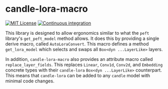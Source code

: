 # candle-lora-macro
[![MIT License](https://img.shields.io/badge/License-MIT-informational)](LICENSE)
[![Continuous integration](https://github.com/EricLBuehler/candle-lora-macro/actions/workflows/ci.yml/badge.svg)](https://github.com/EricLBuehler/candle-lora-macro/actions/workflows/ci.yml)

This library is designed to allow ergonomics similar to what the `peft` library's `get_peft_model` method allows. It does this by providing a single derive macro, called `AutoLoraConvert`. This macro defines a method
`get_lora_model` which selects and swaps all `Box<dyn ...LayerLike>` layers. 

In addition, `candle-lora-macro` also provides an attribute macro called `replace_layer_fields`. This replaces `Linear`, `Conv1d`, `Conv2d`, and `Embedding` concrete types with their `candle-lora` `Box<dyn ...LayerLike>` counterpart. This means that `candle-lora` can be added to any `candle` model with minimal code changes.